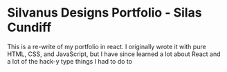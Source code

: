 # Silvanus Designs Portfolio - Silas Cundiff

This is a re-write of my portfolio in react. I originally wrote it with pure HTML, CSS, and JavaScript, but I have since learned a lot about React and a lot of the hack-y type things I had to do to